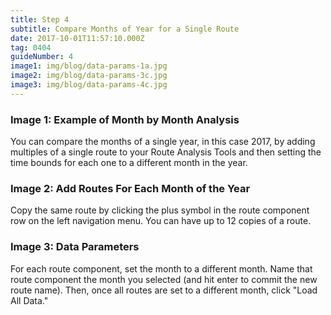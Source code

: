 ```yaml
---
title: Step 4
subtitle: Compare Months of Year for a Single Route
date: 2017-10-01T11:57:10.000Z
tag: 0404
guideNumber: 4
image1: img/blog/data-params-1a.jpg
image2: img/blog/data-params-3c.jpg
image3: img/blog/data-params-4c.jpg
---
```



### Image 1: Example of Month by Month Analysis
You can compare the months of a single year, in this case 2017, by adding multiples of a single route to your Route Analysis Tools and then setting the time bounds for each one to a different month in the year.

### Image 2: Add Routes For Each Month of the Year
Copy the same route by clicking the plus symbol in the route component row on the left navigation menu. You can have up to 12 copies of a route. 

### Image 3: Data Parameters
For each route component, set the month to a different month. Name that route component the month you selected (and hit enter to commit the new route name). Then, once all routes are set to a different month, click "Load All Data."